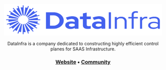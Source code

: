 <p align="center">
  <span">
    <a target="_blank"><img src="https://raw.githubusercontent.com/datainfrahq/.github/main/images/logo.svg" alt="DataInfra" width="500" height="100" /></a>
</p>

<p align="center">
DataInfra is a company dedicated to constructing highly efficient control planes for SAAS Infrastructure.
</p>
<h3 align="center">
    <b><a href="https://datainfra.io/">Website</a></b>
  •
  <b><a href="https://launchpass.com/datainfra-workspace">Community</a></b>
</h3>
